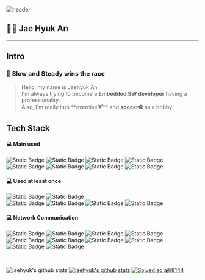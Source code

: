 ![header](https://capsule-render.vercel.app/api?type=rect&color=gradient&=0,2,2,2,2,3&height=300&section=header&text=Jaehyuk's%20GITHUB!&fontSize=60)



## 👨‍💻 Jae Hyuk An
***
## Intro
### 🐢 **Slow** and **Steady** wins the race

> Hello, my name is Jaehyuk An. <br/>
> I'm always trying to become a **Embedded SW developer** having a professionality. <br/>
> Also, I'm really into **exercise🏋**️ and **soccer⚽** as a hobby. <br/>



## Tech Stack

#### 💻  Main used
![Static Badge](https://img.shields.io/badge/C-A8B9CC?style=for-the-badge&logo=C&logoColor=white) ![Static Badge](https://img.shields.io/badge/C++-00599C?style=for-the-badge&logo=cplusplus&logoColor=white) ![Static Badge](https://img.shields.io/badge/Linux-FCC624?style=for-the-badge&logo=Linux&logoColor=black) ![Static Badge](https://img.shields.io/badge/cmake-064F8C?style=for-the-badge&logo=CMAKE&logoColor=white)
<br/> 
![Static Badge](https://img.shields.io/badge/STM32-03234B?style=for-the-badge&logo=stmicroelectronics&logoColor=white) ![Static Badge](https://img.shields.io/badge/raspberrypi-A22846?style=for-the-badge&logo=raspberrypi&logoColor=white) ![Static Badge](https://img.shields.io/badge/arduino-00878F?style=for-the-badge&logo=arduino&logoColor=white) ![Static Badge](https://img.shields.io/badge/esp32-4479A1?style=for-the-badge&logo=esp32&logoColor=white)
#### 💻 Used at least once
 ![Static Badge](https://img.shields.io/badge/Python-3776AB?style=for-the-badge&logo=python&logoColor=white) ![Static Badge](https://img.shields.io/badge/Verilog-EA5906?style=for-the-badge&logo=V&logoColor=black)  <br/>
![Static Badge](https://img.shields.io/badge/node.js-339933?style=for-the-badge&logo=node.js&logoColor=white) ![Static Badge](https://img.shields.io/badge/jupyter-F37626?style=for-the-badge&logo=jupyter&logoColor=white) ![Static Badge](https://img.shields.io/badge/MariaDB-003545?style=for-the-badge&logo=mariadb&logoColor=white) ![Static Badge](https://img.shields.io/badge/mysql-4479A1?style=for-the-badge&logo=mysql&logoColor=white) 
 
#### 💻  Network Communication
 ![Static Badge](https://img.shields.io/badge/wifi-4479A1?style=for-the-badge&logo=wifi&logoColor=white) ![Static Badge](https://img.shields.io/badge/bluetooth-4479A1?style=for-the-badge&logo=bluetooth&logoColor=white) ![Static Badge](https://img.shields.io/badge/Ethernet-4479A1?style=for-the-badge&logo=ethernet&logoColor=white) ![Static Badge](https://img.shields.io/badge/spi-4479A1?style=for-the-badge&logo=ethernet&logoColor=white) ![Static Badge](https://img.shields.io/badge/i2c-4479A1?style=for-the-badge&logo=ethernet&logoColor=white) ![Static Badge](https://img.shields.io/badge/ethercat-4479A1?style=for-the-badge&logo=ethernet&logoColor=white) ![Static Badge](https://img.shields.io/badge/uart-4479A1?style=for-the-badge&logo=ethernet&logoColor=white) ![Static Badge](https://img.shields.io/badge/usart-4479A1?style=for-the-badge&logo=ethernet&logoColor=white) ![Static Badge](https://img.shields.io/badge/TCP/IP-4479A1?style=for-the-badge&logo=ethernet&logoColor=white) ![Static Badge](https://img.shields.io/badge/UDP-4479A1?style=for-the-badge&logo=ethernet&logoColor=white) 

<br/>

![jaehyuk's github stats](https://github-readme-stats.vercel.app/api?username=jaehyukk&theme=vue-dark&show_icons=true) [![jaehyuk's github stats](https://github-readme-stats.vercel.app/api/top-langs/?username=jaehyukk&show_icons=true&hide_border=true&title_color=004386&icon_color=004386&layout=compact)](https://github.com/jaehyukk)
[![Solved.ac
ajh8144](http://mazassumnida.wtf/api/generate_badge?boj=ajh8144)](https://solved.ac/ajh8144)
